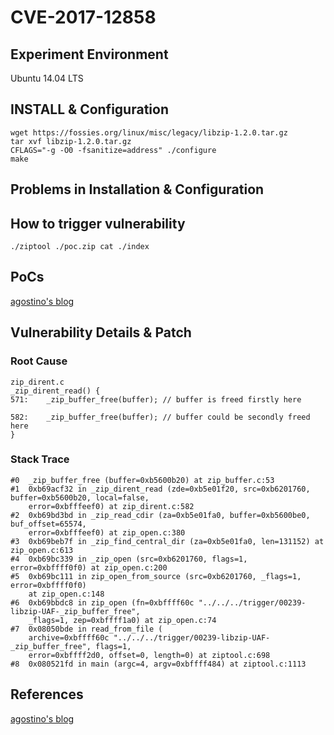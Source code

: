 # CVE-2017-12858

## Experiment Environment
Ubuntu 14.04 LTS

## INSTALL & Configuration
```
wget https://fossies.org/linux/misc/legacy/libzip-1.2.0.tar.gz
tar xvf libzip-1.2.0.tar.gz
CFLAGS="-g -O0 -fsanitize=address" ./configure
make
```

## Problems in Installation & Configuration

## How to trigger vulnerability
```
./ziptool ./poc.zip cat ./index
```

## PoCs
[agostino's blog](https://github.com/asarubbo/poc/blob/master/00239-libzip-UAF-_zip_buffer_free)

## Vulnerability Details & Patch

### Root Cause
```
zip_dirent.c
_zip_dirent_read() {
571:	_zip_buffer_free(buffer); // buffer is freed firstly here

582: 	_zip_buffer_free(buffer); // buffer could be secondly freed here
}
```

### Stack Trace
```
#0  _zip_buffer_free (buffer=0xb5600b20) at zip_buffer.c:53
#1  0xb69acf32 in _zip_dirent_read (zde=0xb5e01f20, src=0xb6201760, buffer=0xb5600b20, local=false,
    error=0xbfffeef0) at zip_dirent.c:582
#2  0xb69bd3bd in _zip_read_cdir (za=0xb5e01fa0, buffer=0xb5600be0, buf_offset=65574,
    error=0xbfffeef0) at zip_open.c:380
#3  0xb69beb7f in _zip_find_central_dir (za=0xb5e01fa0, len=131152) at zip_open.c:613
#4  0xb69bc339 in _zip_open (src=0xb6201760, flags=1, error=0xbffff0f0) at zip_open.c:200
#5  0xb69bc111 in zip_open_from_source (src=0xb6201760, _flags=1, error=0xbffff0f0)
    at zip_open.c:148
#6  0xb69bbdc8 in zip_open (fn=0xbffff60c "../../../trigger/00239-libzip-UAF-_zip_buffer_free",
    _flags=1, zep=0xbffff1a0) at zip_open.c:74
#7  0x08050bde in read_from_file (
    archive=0xbffff60c "../../../trigger/00239-libzip-UAF-_zip_buffer_free", flags=1,
    error=0xbffff2d0, offset=0, length=0) at ziptool.c:698
#8  0x080521fd in main (argc=4, argv=0xbffff484) at ziptool.c:1113
```

## References
[agostino's blog](https://blogs.gentoo.org/ago/2017/09/01/libzip-use-after-free-in-_zip_buffer_free-zip_buffer-c/)
